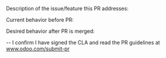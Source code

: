 Description of the issue/feature this PR addresses:

Current behavior before PR:

Desired behavior after PR is merged:




--
I confirm I have signed the CLA and read the PR guidelines at www.odoo.com/submit-pr
